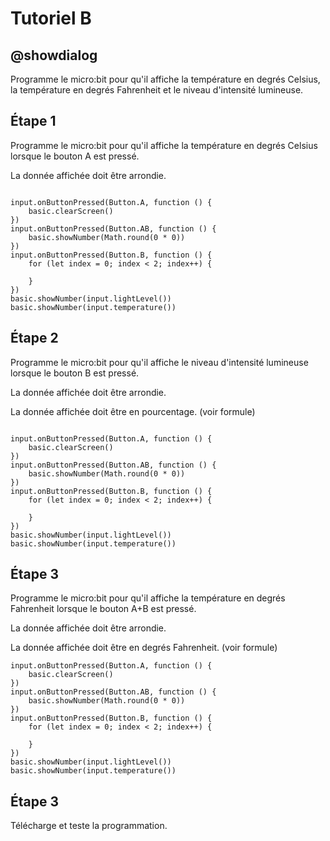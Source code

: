 # Tutoriel B

## @showdialog

Programme le micro:bit pour qu'il affiche la température en degrés Celsius, la température en degrés Fahrenheit et le niveau d'intensité lumineuse.

## Étape 1

Programme le micro:bit pour qu'il affiche la température en degrés Celsius lorsque le bouton A est pressé.

La donnée affichée doit être arrondie.

```blocks

input.onButtonPressed(Button.A, function () {
    basic.clearScreen()
})
input.onButtonPressed(Button.AB, function () {
    basic.showNumber(Math.round(0 * 0))
})
input.onButtonPressed(Button.B, function () {
    for (let index = 0; index < 2; index++) {
    	
    }
})
basic.showNumber(input.lightLevel())
basic.showNumber(input.temperature())

```
## Étape 2

Programme le micro:bit pour qu'il affiche le niveau d'intensité lumineuse lorsque le bouton B est pressé.

La donnée affichée doit être arrondie.

La donnée affichée doit être en pourcentage. (voir formule)

```blocks

input.onButtonPressed(Button.A, function () {
    basic.clearScreen()
})
input.onButtonPressed(Button.AB, function () {
    basic.showNumber(Math.round(0 * 0))
})
input.onButtonPressed(Button.B, function () {
    for (let index = 0; index < 2; index++) {
    	
    }
})
basic.showNumber(input.lightLevel())
basic.showNumber(input.temperature())

```

## Étape 3

Programme le micro:bit pour qu'il affiche la température en degrés Fahrenheit lorsque le bouton A+B est pressé.

La donnée affichée doit être arrondie.

La donnée affichée doit être en degrés Fahrenheit. (voir formule)

```blocks
input.onButtonPressed(Button.A, function () {
    basic.clearScreen()
})
input.onButtonPressed(Button.AB, function () {
    basic.showNumber(Math.round(0 * 0))
})
input.onButtonPressed(Button.B, function () {
    for (let index = 0; index < 2; index++) {
    	
    }
})
basic.showNumber(input.lightLevel())
basic.showNumber(input.temperature())

```
## Étape 3

Télécharge et teste la programmation.


